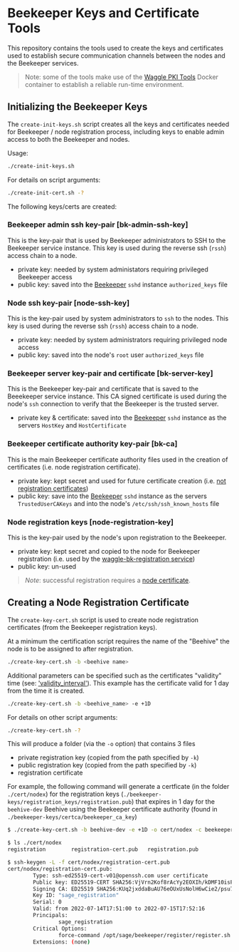 # Beekeeper Keys and Certificate Tools

This repository contains the tools used to create the keys and certificates used to establish secure communication channels between the nodes and the Beekeeper services.

> Note: some of the tools make use of the [Waggle PKI Tools](https://github.com/waggle-sensor/waggle-pki-tools) Docker container to establish a reliable run-time environment.

## Initializing the Beekeeper Keys

The `create-init-keys.sh` script creates all the keys and certificates needed for Beekeeper / node registration process, including keys to enable admin access to both the Beekeeper and nodes.

Usage:
```bash
./create-init-keys.sh
```

For details on script arguments:

```bash
./create-init-cert.sh -?
```

The following keys/certs are created:

### **Beekeeper admin ssh key-pair [bk-admin-ssh-key]**

This is the key-pair that is used by Beekeeper administrators to SSH to the Beekeeper service instance. This key is used during the reverse ssh (`rssh`) access chain to a node.

- private key: needed by system administators requiring privileged Beekeeper access
- public key: saved into the [Beekeeper](https://github.com/waggle-sensor/beekeeper) `sshd` instance `authorized_keys` file

### **Node ssh key-pair [node-ssh-key]**

This is the key-pair used by system administrators to `ssh` to the nodes. This key is used during the reverse ssh (`rssh`) access chain to a node.

- private key: needed by system administrators requiring privileged node access
- public key: saved into the node's `root`  user `authorized_keys` file

### **Beekeeper server key-pair and certificate [bk-server-key]**

This is the Beekeeper key-pair and certificate that is saved to the Beeekeeper service instance. This CA signed certificate is used during the node's `ssh` connection to verify that the Beekeeper is the trusted server.

- private key & certificate: saved into the [Beekeeper](https://github.com/waggle-sensor/beekeeper) `sshd` instance as the servers `HostKey` and `HostCertificate`

### **Beekeeper certificate authority key-pair [bk-ca]**

This is the main Beekeeper certificate authority files used in the creation of certificates (i.e. node registration certificate).

- private key: kept secret and used for future certificate creation (i.e. [not registration certificates](#creating-a-node-registration-certificate))
- public key: save into the [Beekeeper](https://github.com/waggle-sensor/beekeeper) `sshd` instance as the servers `TrustedUserCAKeys` and into the node's `/etc/ssh/ssh_known_hosts` file

### **Node registration keys [node-registration-key]**

This is the key-pair used by the node's upon registration to the Beekeeper.

- private key: kept secret and copied to the node for Beekeeper registration (i.e. used by the [waggle-bk-registration service](https://github.com/waggle-sensor/waggle-bk-registration))
- public key: un-used

> *Note*: successful registration requires a [node certificate](#creating-a-node-registration-certificate).

## Creating a Node Registration Certificate

The `create-key-cert.sh` script is used to create node registration certificates (from the Beekeeper registration keys).

At a minimum the certification script requires the name of the "Beehive" the node is to be assigned to after registration.

```bash
./create-key-cert.sh -b <beehive name>
```

Additional parameters can be specified such as the certificates "validity" time (see: ['validity_interval'](https://www.man7.org/linux/man-pages/man1/ssh-keygen.1.html)). This example has the certificate valid for 1 day from the time it is created.

```bash
./create-key-cert.sh -b <beehive_name> -e +1D
```

For details on other script arguments:

```bash
./create-key-cert.sh -?
```

This will produce a folder (via the `-o` option) that contains 3 files
- private registration key (copied from the path specified by `-k`)
- public registration key (copied from the path specified by `-k`)
- registration certificate

For example, the following command will generate a certficate (in the folder `./cert/nodex`) for the registration keys (`./beekeeper-keys/registration_keys/registration.pub`) that expires in 1 day  for the `beehive-dev` Beehive using the Beekeeper certificate authority (found in `./beekeeper-keys/certca/beekeeper_ca_key`)
```bash
$ ./create-key-cert.sh -b beehive-dev -e +1D -o cert/nodex -c beekeeper-keys/certca/beekeeper_ca_key -k beekeeper-keys/registration_keys/registration.pub

$ ls ./cert/nodex
registration		registration-cert.pub	registration.pub

$ ssh-keygen -L -f cert/nodex/registration-cert.pub
cert/nodex/registration-cert.pub:
        Type: ssh-ed25519-cert-v01@openssh.com user certificate
        Public key: ED25519-CERT SHA256:VjVrn2Kof8rAcYy2EOXIh/kDMF10isPGxVtFBh+WnJM
        Signing CA: ED25519 SHA256:KUq2jxddaBuAU76eOUxUsNolH6wCie2/psu7JHZDkHo (using ssh-ed25519)
        Key ID: "sage_registration"
        Serial: 0
        Valid: from 2022-07-14T17:51:00 to 2022-07-15T17:52:16
        Principals:
                sage_registration
        Critical Options:
                force-command /opt/sage/beekeeper/register/register.sh -b beehive-dev
        Extensions: (none)
```
